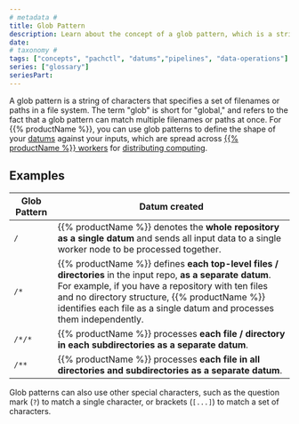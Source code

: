 ```yaml
---
# metadata # 
title: Glob Pattern
description: Learn about the concept of a glob pattern, which is a string of characters that specifies a set of filenames or paths in a file system. 
date: 
# taxonomy #
tags: ["concepts", "pachctl", "datums","pipelines", "data-operations"]
series: ["glossary"]
seriesPart:
--- 
```


A glob pattern is a string of characters that specifies a set of filenames or paths in a file system. The term "glob" is short for "global," and refers to the fact that a glob pattern can match multiple filenames or paths at once. For {{% productName %}}, you can use glob patterns to define the shape of your [datums](../datum) against your inputs, which are spread across [{{% productName %}} workers](../pachyderm-worker) for [distributing computing](../distributed-computing).

## Examples

| Glob Pattern     | Datum created|
|-----------------|---------------------------------|
| `/` | {{% productName %}} denotes the **whole repository as a single datum** and sends all input data to a single worker node to be processed together.|
| `/*`| {{% productName %}} defines **each top-level files / directories** in the input repo, **as a separate datum**. For example, if you have a repository with ten files and no directory structure, {{% productName %}} identifies each file as a single datum and processes them independently.|
| `/*/*`| {{% productName %}} processes **each file / directory in each subdirectories as a separate datum**.|
| `/**` | {{% productName %}} processes **each file in all directories and subdirectories as a separate datum**.|


Glob patterns can also use other special characters, such as the question mark (`?`) to match a single character, or brackets (`[...]`) to match a set of characters. 

